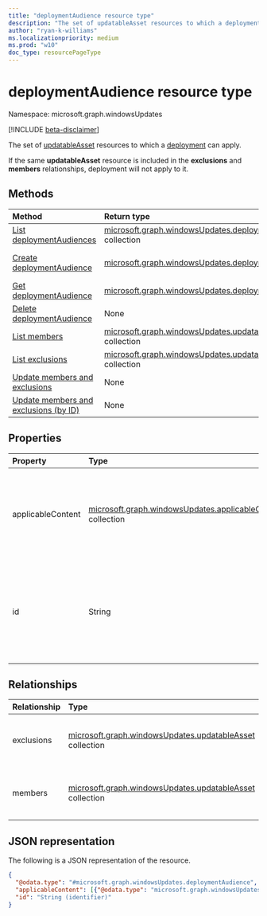 ```yaml
---
title: "deploymentAudience resource type"
description: "The set of updatableAsset resources to which a deployment can apply."
author: "ryan-k-williams"
ms.localizationpriority: medium
ms.prod: "w10"
doc_type: resourcePageType
---
```


# deploymentAudience resource type

Namespace: microsoft.graph.windowsUpdates

[!INCLUDE [beta-disclaimer](../../includes/beta-disclaimer.md)]

The set of [updatableAsset](../resources/windowsupdates-updatableasset.md) resources to which a [deployment](../resources/windowsupdates-deployment.md) can apply.

If the same **updatableAsset** resource is included in the **exclusions** and **members** relationships, deployment will not apply to it.

## Methods
|Method|Return type|Description|
|:---|:---|:---|
|[List deploymentAudiences](../api/adminwindowsupdates-list-deploymentaudiences.md)|[microsoft.graph.windowsUpdates.deploymentAudience](../resources/windowsupdates-deploymentaudience.md) collection|Get a list of the [deploymentAudience](../resources/windowsupdates-deploymentaudience.md) objects and their properties.|
|[Create deploymentAudience](../api/adminwindowsupdates-post-deploymentaudiences.md)|[microsoft.graph.windowsUpdates.deploymentAudience](../resources/windowsupdates-deploymentaudience.md)|Create a new [microsoft.graph.windowsUpdates.deploymentAudience](../resources/windowsupdates-deploymentaudience.md) object.|
|[Get deploymentAudience](../api/windowsupdates-deploymentaudience-get.md)|[microsoft.graph.windowsUpdates.deploymentAudience](../resources/windowsupdates-deploymentaudience.md)|Read the properties and relationships of a [deploymentAudience](../resources/windowsupdates-deploymentaudience.md) object.|
|[Delete deploymentAudience](../api/windowsupdates-deploymentaudience-delete.md)|None|Delete a [deploymentAudience](../resources/windowsupdates-deploymentaudience.md) object.|
|[List members](../api/windowsupdates-deploymentaudience-list-members.md)|[microsoft.graph.windowsUpdates.updatableAsset](../resources/windowsupdates-updatableasset.md) collection|List members of the [microsoft.graph.windowsUpdates.deploymentAudience](../resources/windowsupdates-deploymentaudience.md).|
|[List exclusions](../api/windowsupdates-deploymentaudience-list-exclusions.md)|[microsoft.graph.windowsUpdates.updatableAsset](../resources/windowsupdates-updatableasset.md) collection|List exclusions of the [microsoft.graph.windowsUpdates.deploymentAudience](../resources/windowsupdates-deploymentaudience.md).|
|[Update members and exclusions](../api/windowsupdates-deploymentaudience-updateaudience.md)|None|Add or remove members and exclusions.|
|[Update members and exclusions (by ID)](../api/windowsupdates-deploymentaudience-updateaudiencebyid.md)|None|Add or remove members and exclusions of the same type.|

## Properties
|Property|Type|Description|
|:---|:---|:---|
|applicableContent|[microsoft.graph.windowsUpdates.applicableContent](../resources/windowsupdates-applicablecontent.md) collection|Content eligible to deploy to devices in the audience. Not nullable. Read-only.|
|id|String|The unique identifier for the deployment audience. Returned by default. Not nullable. Read-only.|

## Relationships
|Relationship|Type|Description|
|:---|:---|:---|
|exclusions|[microsoft.graph.windowsUpdates.updatableAsset](../resources/windowsupdates-updatableasset.md) collection|Specifies the assets to exclude from the audience.|
|members|[microsoft.graph.windowsUpdates.updatableAsset](../resources/windowsupdates-updatableasset.md) collection|Specifies the assets to include in the audience.|

## JSON representation
The following is a JSON representation of the resource.
<!-- {
  "blockType": "resource",
  "keyProperty": "id",
  "@odata.type": "microsoft.graph.windowsUpdates.deploymentAudience",
  "openType": false
}
-->
``` json
{
  "@odata.type": "#microsoft.graph.windowsUpdates.deploymentAudience",
  "applicableContent": [{"@odata.type": "microsoft.graph.windowsUpdates.applicableContent"}],
  "id": "String (identifier)"
}
```
